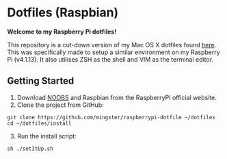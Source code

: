 # Dotfiles (Raspbian)

**Welcome to my Raspberry Pi dotfiles!**

This repository is a cut-down version of my Mac OS X dotfiles found [here](https://github.com/mingster/raspberrypi-dotfile). This was specifically made to setup a similar environment on my Raspberry Pi (v4.1.13). It also utilises ZSH as the shell and VIM as the terminal editor.

## Getting Started

1. Download [NOOBS](https://www.raspberrypi.org/downloads/noobs/) and Raspbian from the RaspberryPI official website.
2. Clone the project from GitHub:

  ```
  git clone https://github.com/mingster/raspberrypi-dotfile ~/dotfiles
  cd ~/dotfiles/install
  ```

3. Run the install script:

  ```
  sh ./setItUp.sh
  ```
